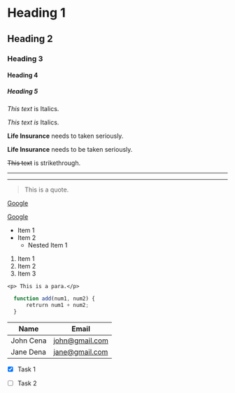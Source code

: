 <!--Headings-->
# Heading 1
## Heading 2
### Heading 3
#### Heading 4
##### Heading 5

<!--Italics-->
*This text* is Italics.

_This text is_ Italics.

<!--Strong-->
**Life Insurance** needs to taken seriously.

__Life Insurance__ needs to be taken seriously.

<!--Strikethrough-->
~~This  text~~ is strikethrough.

<!--Horizontal Rule-->
___
___

<!--Blockquote-->
> This is a quote.


<!--Links-->
[Google](http://www.google.com)

[Google](http://www.google.com "Search Engine")

<!--UL-->
* Item 1
* Item 2
  * Nested Item 1

<!--OL-->
1. Item 1
1. Item 2
1. Item 3

<!--Inline Code Block-->
`<p> This is a para.</p>`

<!--Code Blocks-->
```javascript
  function add(num1, num2) {
      retrurn num1 + num2;
  }
  ```
<!--Tables-->

| Name       | Email          |
|------------| ---------------|
| John Cena  | john@gmail.com |
|Jane Dena   | jane@gmail.com |


<!--Task Lists-->
* [x] Task 1
* [ ] Task 2

















